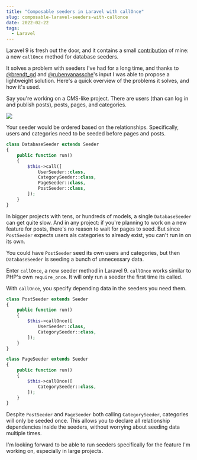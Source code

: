 ```yaml
---
title: "Composable seeders in Laravel with callOnce"
slug: composable-laravel-seeders-with-callonce
date: 2022-02-22
tags:
  - Laravel
---
```


Laravel 9 is fresh out the door, and it contains a small [contribution](https://github.com/laravel/framework/pull/39812) of mine: a new `callOnce` method for database seeders.

<!--more-->

It solves a problem with seeders I've had for a long time, and thanks to [@brendt_gd](http://twitter.com/brendt_gd) and [@rubenvanassche](https://twitter.com/rubenvanassche)'s input I was able to propose a lightweight solution. Here's a quick overview of the problems it solves, and how it's used.

Say you're working on a CMS-like project. There are users (than can log in and publish posts), posts, pages, and categories.

![](/media/seeders-call-once-1.png)

Your seeder would be ordered based on the relationships. Specifically, users and categories need to be seeded before pages and posts.

```php
class DatabaseSeeder extends Seeder
{
    public function run()
    {
        $this->call([
            UserSeeder::class,
            CategorySeeder::class,
            PageSeeder::class,
            PostSeeder::class,
        ]);
    }
}
```

In bigger projects with tens, or hundreds of models, a single `DatabaseSeeder` can get quite slow. And in any project: if you're planning to work on a new feature for posts, there's no reason to wait for pages to seed. But since `PostSeeder` expects users als categories to already exist, you can't run in on its own.

You could have `PostSeeder` seed its own users and categories, but then `DatabaseSeeder` is seeding a bunch of unnecessary data.

Enter `callOnce`, a new seeder method in Laravel 9. `callOnce` works similar to PHP's own `require_once`. It will only run a seeder the first time its called.

With `callOnce`, you specify depending data in the seeders you need them.

```php
class PostSeeder extends Seeder
{
    public function run()
    {
        $this->callOnce([
            UserSeeder::class,
            CategorySeeder::class,
        ]);
    }
}
```

```php
class PageSeeder extends Seeder
{
    public function run()
    {
        $this->callOnce([
            CategorySeeder::class,
        ]);
    }
}
```

Despite `PostSeeder` and `PageSeeder` both calling `CategorySeeder`, categories will only be seeded once. This allows you to declare all relationship dependencies inside the seeders, without worrying about seeding data multiple times.

I'm looking forward to be able to run seeders specifically for the feature I'm working on, especially in large projects.
